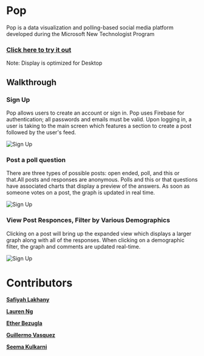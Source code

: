 # Pop 

Pop is a data visualization and polling-based social media platform developed during the Microsoft New Technologist Program


### [Click here to try it out](https://safiyahlakhany.github.io/Pop/) 
Note: Display is optimized for Desktop



## Walkthrough

### Sign Up
Pop allows users to create an account or sign in. Pop uses Firebase for authentication; all passwords and emails must be valid. Upon logging in, a user is taking to the main screen which features a section to create a post followed by the user's feed.

<img src='http://g.recordit.co/mJv4pUHYYn.gif'  width='' alt='Sign Up' />


### Post a poll question
There are three types of possible posts: open ended, poll, and this or that.All posts and responses are anonymous. Polls and this or that questions have associated charts that display a preview of the answers. As soon as someone votes on a post, the graph is updated in real time. 

<img src='https://recordit.co/O2Ib0QlloZ.gif'  width='' alt='Sign Up' />


### View Post Responces, Filter by Various Demographics
Clicking on a post will bring up the expanded view which displays a larger graph along with all of the responses. When clicking on a demographic filter, the graph and comments are updated real-time. 


<img src='http://recordit.co/6DGUy2D6NG.gif'  width='' alt='Sign Up' />



# Contributors
**[Safiyah Lakhany](https://github.com/safiyahlakhany)**

**[Lauren Ng](https://github.com/laurenng)**

**[Ether Bezugla](https://github.com/kbezugla)**

**[Guillermo Vasquez](https://github.com/memovasquez)**

**[Seema Kulkarni](https://github.com/seemariva)**
